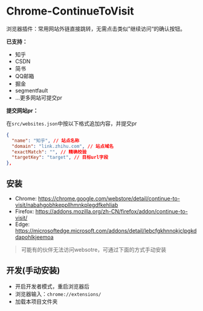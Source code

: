 # Chrome-ContinueToVisit

浏览器插件：常用网站外链直接跳转，无需点击类似”继续访问“的确认按钮。

**已支持：**

- 知乎
- CSDN
- 简书
- QQ邮箱
- 掘金
- segmentfault
- ...更多网站可提交pr

**提交网站pr：**

在`src/websites.json`中按以下格式追加内容，并提交pr

``` json
{
  "name": "知乎", // 站点名称
  "domain": "link.zhihu.com", // 站点域名
  "exactMatch": "", // 精确校验
  "targetKey": "target", // 目标url字段
},
```

## 安装

- Chrome: https://chrome.google.com/webstore/detail/continue-to-visit/nabahgobhkeppllhmnkplegdfkehliab
- Firefox: https://addons.mozilla.org/zh-CN/firefox/addon/continue-to-visit/
- Edge: https://microsoftedge.microsoft.com/addons/detail/lebcfgkhnnokjclpgkddapohlkjeemoa


> 可能有的伙伴无法访问websotre，可通过下面的方式手动安装
## 开发(手动安装)

- 开启开发者模式，重启浏览器后
- 浏览器输入：`chrome://extensions/`
- 加载本项目文件夹
